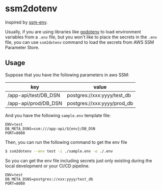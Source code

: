 # ssm2dotenv

Inspired by [ssm-env](https://github.com/remind101/ssm-env). 

Usually, if you are using libraries like [godotenv](https://github.com/joho/godotenv) to load environment variables from a `.env` file, but you won't like to place the secrets in the `.env` file, you can use `ssm2dotenv` command to load the secrets from AWS SSM Parameter Store.

## Usage

Suppose that you have the following parameters in aws SSM:

| key                  | value                       |
|----------------------|-----------------------------|
| /app-api/test/DB_DSN | postgres://xxx:yyyy/test_db |
| /app-api/prod/DB_DSN | postgres://xxx:yyyy/prod_db |

And you have the following `sample.env` template file:
```dotenv
ENV=test
DB_META_DSNS=ssm:///app-api/${env}/DB_DSN
PORT=8080
```

Then, you can run the following command to get the env file

```bash
$ ssm2dotenv --env test -i ./sample.env -o ./.env
```

So you can get the env file including secrets just only existing during the local development or your CI/CD pipeline. 

```dotenv
ENV=test
DB_META_DSNS=postgres://xxx:yyyy/test_db
PORT=8080
```

